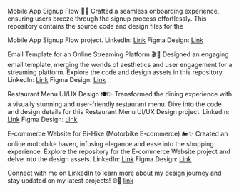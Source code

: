 Mobile App Signup Flow 📱✨
Crafted a seamless onboarding experience, ensuring users breeze through the signup process effortlessly. This repository contains the source code and design files for the 

Mobile App Signup Flow project.
LinkedIn: [Link](https://www.linkedin.com/posts/tharun-kiruthik-4b222325a_uiuxdesign-darkthememagic-innovationunleashed-activity-7144027586153578497-nr7Y?utm_source=share&utm_medium=member_desktop)
Figma Design: [Link](https://www.figma.com/file/iRXoy9I8zQZphE9M9BQNsA/CodeSoft-Task-1?type=design&node-id=0%3A1&mode=design&t=vm3s0D3q745j1Fgr-1)

Email Template for an Online Streaming Platform 🎬📧
Designed an engaging email template, merging the worlds of aesthetics and user engagement for a streaming platform. Explore the code and design assets in this repository.
LinkedIn: [Link](https://www.linkedin.com/posts/tharun-kiruthik-4b222325a_uiuxdesign-emailmarketing-darkthememagic-activity-7144023530639142913-0sLP?utm_source=share&utm_medium=member_desktop)
Figma Design: [Link](https://www.figma.com/file/uJ3IWWYi6nwqkJ4pHTZylB/CodeSoft-Task-2?type=design&node-id=0%3A1&mode=design&t=aYAhHWgQBct8g2Sq-1)

Restaurant Menu UI/UX Design 🍽️✨
Transformed the dining experience with a visually stunning and user-friendly restaurant menu. Dive into the code and design details for this Restaurant Menu UI/UX Design project.
LinkedIn: [Link](https://www.linkedin.com/posts/tharun-kiruthik-4b222325a_uiuxdesign-digitaldining-innovationshowcase-activity-7144021191769341953-AuPI?utm_source=share&utm_medium=member_desktop)
Figma Design: [Link](https://www.figma.com/file/1Da9WDVCSjZNAnbHYiI9BF/CodeSoft-Task-3?type=design&node-id=0%3A1&mode=design&t=IwJHivibVJ48QV1C-1)

E-commerce Website for Bi-Hike (Motorbike E-commerce) 🏍️✨
Created an online motorbike haven, infusing elegance and ease into the shopping experience. Explore the repository for the E-commerce Website project and delve into the design assets.
LinkedIn: [Link](https://www.linkedin.com/posts/tharun-kiruthik-4b222325a_uiuxadventure-bihikeexperience-darkthememagic-activity-7146862101708365824-83Q7?utm_source=share&utm_medium=member_desktop)
Figma Design: [Link](https://www.figma.com/file/TxfuTv22FZZQ7qyK3Z4i05/CodeSoft-Task-4?type=design&node-id=0%3A1&mode=design&t=oFUli7SlIif4niSF1)

Connect with me on LinkedIn to learn more about my design journey and stay updated on my latest projects! 🌐💼
[link](https://www.linkedin.com/in/tharun-kiruthik-4b222325a/)
